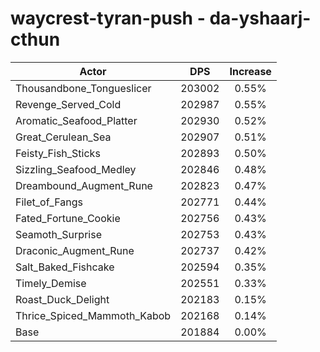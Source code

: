 # waycrest-tyran-push - da-yshaarj-cthun
| Actor | DPS | Increase |
|---|:---:|:---:|
|Thousandbone_Tongueslicer|203002|0.55%|
|Revenge_Served_Cold|202987|0.55%|
|Aromatic_Seafood_Platter|202930|0.52%|
|Great_Cerulean_Sea|202907|0.51%|
|Feisty_Fish_Sticks|202893|0.50%|
|Sizzling_Seafood_Medley|202846|0.48%|
|Dreambound_Augment_Rune|202823|0.47%|
|Filet_of_Fangs|202771|0.44%|
|Fated_Fortune_Cookie|202756|0.43%|
|Seamoth_Surprise|202753|0.43%|
|Draconic_Augment_Rune|202737|0.42%|
|Salt_Baked_Fishcake|202594|0.35%|
|Timely_Demise|202551|0.33%|
|Roast_Duck_Delight|202183|0.15%|
|Thrice_Spiced_Mammoth_Kabob|202168|0.14%|
|Base|201884|0.00%|
